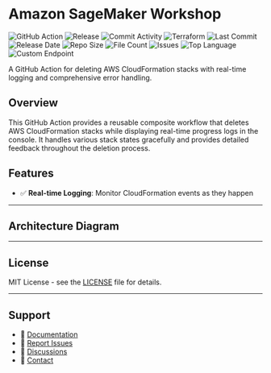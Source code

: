 # Amazon SageMaker Workshop

![GitHub Action](https://img.shields.io/badge/GitHub-Action-blue?logo=github)&nbsp;![Release](https://github.com/subhamay-bhattacharyya/3602-sagemaker-tf/actions/workflows/release.yaml/badge.svg)&nbsp;![Commit Activity](https://img.shields.io/github/commit-activity/t/subhamay-bhattacharyya/3602-sagemaker-tf)&nbsp;![Terraform](https://img.shields.io/badge/AWS-Terraform-orange?logo=amazonaws)&nbsp;![Last Commit](https://img.shields.io/github/last-commit/subhamay-bhattacharyya/3602-sagemaker-tf)&nbsp;![Release Date](https://img.shields.io/github/release-date/subhamay-bhattacharyya/3602-sagemaker-tf)&nbsp;![Repo Size](https://img.shields.io/github/repo-size/subhamay-bhattacharyya/3602-sagemaker-tf)&nbsp;![File Count](https://img.shields.io/github/directory-file-count/subhamay-bhattacharyya/3602-sagemaker-tf)&nbsp;![Issues](https://img.shields.io/github/issues/subhamay-bhattacharyya/3602-sagemaker-tf)&nbsp;![Top Language](https://img.shields.io/github/languages/top/subhamay-bhattacharyya/3602-sagemaker-tf)&nbsp;![Custom Endpoint](https://img.shields.io/endpoint?url=https://gist.githubusercontent.com/bsubhamay/2861d4286f3dbf4aa402e0d443e69f66/raw/3602-sagemaker-tf.json?)


A GitHub Action for deleting AWS CloudFormation stacks with real-time logging and comprehensive error handling.

## Overview

This GitHub Action provides a reusable composite workflow that deletes AWS CloudFormation stacks while displaying real-time progress logs in the console. It handles various stack states gracefully and provides detailed feedback throughout the deletion process.

## Features

- ✅ **Real-time Logging**: Monitor CloudFormation events as they happen

---

## Architecture Diagram


---

## License

MIT License - see the [LICENSE](LICENSE) file for details.

---

## Support

- 📖 [Documentation](https://github.com/subhamay-bhattacharyya/3602-sagemaker-tf/wiki)
- 🐛 [Report Issues](https://github.com/subhamay-bhattacharyya/3602-sagemaker-tf/issues)
- 💬 [Discussions](https://github.com/subhamay-bhattacharyya/3602-sagemaker-tf/discussions)
- 📧 [Contact](mailto:support@subhamay.aws@gmail.com)